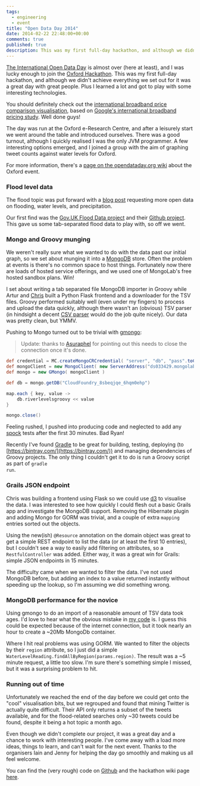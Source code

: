 ```yaml
---
tags: 
  - engineering
  - event
title: "Open Data Day 2014"
date: 2014-02-22 22:48:00+00:00
comments: true
published: true
description: This was my first full-day hackathon, and although we didn't achieve everything we set out for it was a great day with great people
---
```


[The International Open Data Day](http://opendataday.org/) is almost over (here at least), and I was lucky enough to join the [Oxford Hackathon](http://www.oerc.ox.ac.uk/events/open-data-hack-day). This was my first full-day hackathon, and although we didn't achieve everything we set out for it was a great day with great people. Plus I learned a lot and got to play with some interesting technologies.

You should definitely check out the [international broadband price comparison visualisation](http://hangler.net/2014/02/22/oxford-open-data-day/), based on [Google's international broadband pricing study](http://policybythenumbers.blogspot.co.uk/2013/05/international-broadband-pricing-study.html). Well done guys!

The day was run at the Oxford e-Research Centre, and after a leisurely start we went around the table and introduced ourselves. There was a good turnout, although I quickly realised I was the only JVM programmer. A few interesting options emerged, and I joined a group with the aim of graphing tweet counts against water levels for Oxford.

For more information, there's a [page on the opendataday.org wiki](http://wiki.opendataday.org/Oxford2014) about the Oxford event.

### Flood level data

The flood topic was put forward with a [blog post](http://blog.okfn.org/2014/02/13/river-level-data-must-be-open/) requesting more open data on flooding, water levels, and precipitation.

Our first find was the [Gov.UK Flood Data project](http://flooddata.alphagov.co.uk/) and their [Github project](https://github.com/alphagov/flooddata). This gave us some tab-separated flood data to play with, so off we went.

### Mongo and Groovy munging

We weren't really sure what we wanted to do with the data past our initial graph, so we set about munging it into a [MongoDB](http://www.mongodb.org/) store. Often the problem at events is there's no common space to host things. Fortunately now there are loads of hosted service offerings, and we used one of MongoLab's free hosted sandbox plans. Win!

I set about writing a tab separated file MongoDB importer in Groovy while Artur and [Chris](https://twitter.com/iiSeymour) built a Python Flask frontend and a downloader for the TSV files. Groovy performed suitably well (even under my fingers) to process and upload the data quickly, although there wasn't an (obvious) TSV parser (in hindsight a decent [CSV parser](http://opencsv.sourceforge.net/) would do the job quite nicely). Our data was pretty clean, but YMMV.

Pushing to Mongo turned out to be trivial with [gmongo](https://github.com/poiati/gmongo):

> Update: thanks to [Asuraphel](https://gist.github.com/spikeheap/9162189#gistcomment-1435948) for pointing out this needs to close the connection once it's done.

```groovy
def credential = MC.createMongoCRCredential( "server", "db", "pass".toCharArray() )
def mongoClient = new MongoClient( new ServerAddress("ds033429.mongolab.com", 33429), [ credential ] )
def mongo = new GMongo( mongoClient )

def db = mongo.getDB("CloudFoundry_8sbeqjqe_6hqm0ehp")

map.each { key, value ->
    db.riverlevelsgroovy << value
}

mongo.close()
```

Feeling rushed, I pushed into producing code and neglected to add any [spock](http://docs.spockframework.org/en/latest/) tests after the first 30 minutes. Bad Ryan!

Recently I've found [Gradle](http://www.gradle.org/) to be great for building, testing, deploying (to [https://bintray.com/](https://bintray.com/)) and managing dependencies of Groovy projects. The only thing I couldn't get it to do is run a Groovy script as part of <code>gradle run</code>.

### Grails JSON endpoint

Chris was building a frontend using Flask so we could use [d3](http://d3js.org/) to visualise the data. I was interested to see how quickly I could flesh out a basic Grails app and investigate the MongoDB support. Removing the Hibernate plugin and adding Mongo for GORM was trivial, and a couple of extra <code>mapping</code> entries sorted out the objects. 

Using the new(ish) <code>@Resource</code> annotation on the domain object was great to get a simple REST endpoint to list the data (or at least the first 10 entries), but I couldn't see a way to easily add filtering on attributes, so a <code>RestfulController</code> was added. Either way, it was a great win for Grails: simple JSON endpoints in 15 minutes.

The difficulty came when we wanted to filter the data. I've not used MongoDB before, but adding an index to a value returned instantly without speeding up the lookup, so I'm assuming we did something wrong. 

### MongoDB performance for the novice

Using gmongo to do an import of a reasonable amount of TSV data took ages. I'd love to hear what the obvious mistake in [my code](https://github.com/OpenDataHackDayOxford/flood-data-search/blob/master/groovy-waterlevel-parser/src/main/groovy/opendatahack/flooddata/FloodDataParser.groovy) is. I guess this could be expected because of the internet connection, but it took nearly an hour to create a ~20Mb MongoDb container. 

Where I hit real problems was using GORM. We wanted to filter the objects by their <code>region</code> attribute, so I just did a simple <code>WaterLevelReading.findAllByRegion(params.region)</code>. The result was a ~5 minute request, a little too slow. I'm sure there's something simple I missed, but it was a surprising problem to hit.

### Running out of time

Unfortunately we reached the end of the day before we could get onto the "cool" visualisation bits, but we regrouped and found that mining Twitter is actually quite difficult. Their API only returns a subset of the tweets available, and for the flood-related searches only ~30 tweets could be found, despite it being a hot topic a month ago. 

Even though we didn't complete our project, it was a great day and a chance to work with interesting people. I've come away with a load more ideas, things to learn, and can't wait for the next event. Thanks to the organisers Iain and Jenny for helping the day go smoothly and making us all feel welcome. 

You can find the (very rough) code on [Github](https://github.com/OpenDataHackDayOxford/flood-data-search) and the hackathon wiki page [here](http://wiki.opendataday.org/Oxford2014).

